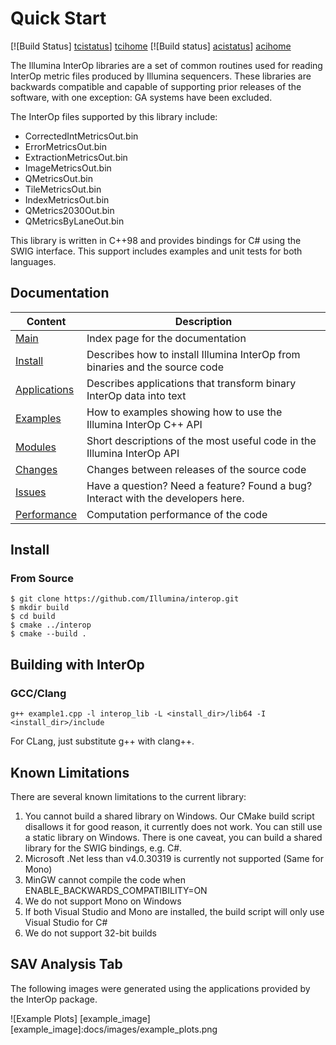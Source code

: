 Quick Start
===========

[![Build Status] [tcistatus]] [tcihome]
[![Build status] [acistatus]] [acihome]

The Illumina InterOp libraries are a set of common routines used for reading InterOp metric files produced by
Illumina sequencers. These libraries are backwards compatible and capable of supporting prior releases of the software,
with one exception: GA systems have been excluded.

The InterOp files supported by this library include:
  - CorrectedIntMetricsOut.bin
  - ErrorMetricsOut.bin
  - ExtractionMetricsOut.bin
  - ImageMetricsOut.bin
  - QMetricsOut.bin
  - TileMetricsOut.bin
  - IndexMetricsOut.bin
  - QMetrics2030Out.bin
  - QMetricsByLaneOut.bin

This library is written in C++98 and provides bindings for C# using the SWIG interface. This
support includes examples and unit tests for both languages.

[tcistatus]:https://travis-ci.org/Illumina/interop.svg?branch=master
[tcihome]:https://travis-ci.org/Illumina/interop

[acistatus]:https://ci.appveyor.com/api/projects/status/5hwirymkc10uf13d/branch/master?svg=true
[acihome]:https://ci.appveyor.com/project/ezralanglois/interop/branch/master

Documentation
-------------

| Content                       | Description                                                                          |
| ----------------------------- | -------------------------------------------------------------------------------------|
| [Main][MainPage]              | Index page for the documentation                                                     |
| [Install][InstallPage]        | Describes how to install Illumina InterOp from binaries and the source code          |
| [Applications][AppsPage]      | Describes applications that transform binary InterOp data into text                  |
| [Examples][ExamplesPage]      | How to examples showing how to use the Illumina InterOp C++ API                      |
| [Modules][ModulesPage]        | Short descriptions of the most useful code in the Illumina InterOp API               |
| [Changes][ChangesPage]        | Changes between releases of the source code                                          |
| [Issues]                      | Have a question? Need a feature? Found a bug? Interact with the developers here.     |
| [Performance][PerfPage]       | Computation performance of the code                                                  |

[MainPage]: http://illumina.github.io/interop/index.html
[InstallPage]: http://illumina.github.io/interop/install.html
[AppsPage]: http://illumina.github.io/interop/apps.html
[ExamplesPage]: http://illumina.github.io/interop/examples.html
[ModulesPage]: http://illumina.github.io/interop/modules.html
[ChangesPage]: http://illumina.github.io/interop/changes.html
[Issues]: https://github.com/Illumina/interop/issues
[PerfPage]: http://illumina.github.io/interop/performance.html

Install
-------

### From Source

~~~~~~~~~~~~~{.sh}
$ git clone https://github.com/Illumina/interop.git
$ mkdir build
$ cd build
$ cmake ../interop
$ cmake --build .
~~~~~~~~~~~~~

Building with InterOp
---------------------

### GCC/Clang

~~~~~~~~~~~~~{.sh}
g++ example1.cpp -l interop_lib -L <install_dir>/lib64 -I <install_dir>/include
~~~~~~~~~~~~~

For CLang, just substitute g++ with clang++. 


Known Limitations
-----------------

There are several known limitations to the current library:

  1. You cannot build a shared library on Windows. Our CMake build script disallows it for good reason, it currently
     does not work. You can still use a static library on Windows. There is one caveat, you can build a shared
     library for the SWIG bindings, e.g. C#.
  2. Microsoft .Net less than v4.0.30319 is currently not supported (Same for Mono)
  3. MinGW cannot compile the code when ENABLE_BACKWARDS_COMPATIBILITY=ON
  4. We do not support Mono on Windows
  5. If both Visual Studio and Mono are installed, the build script will only use Visual Studio for C#
  6. We do not support 32-bit builds

SAV Analysis Tab
----------------

The following images were generated using the applications provided by
the InterOp package.

![Example Plots] [example_image]
[example_image]:docs/images/example_plots.png
